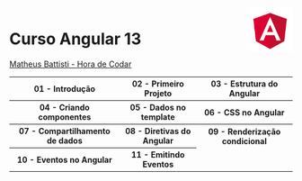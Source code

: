  <img src="angular.png" with="80" height="80" align="right">
<!-- https://angular.io/presskit-->

# Curso Angular 13 
<a href="https://www.youtube.com/playlist?list=PLnDvRpP8Bnex2GQEN0768_AxZg_RaIGmw">Matheus Battisti - Hora de Codar</a>
<table>
  <tr>
    <th> 
       01 - Introdução
    </th>
    <th>
       02 - Primeiro Projeto
    </th>
    <th>
      03 - Estrutura do Angular
    </th>
  </tr>
  
  <tr>
    <th>
      04 - Criando componentes
    </th>
    <th>
      05 - Dados no template
    </th>
      <th>
      06 - CSS no Angular
    </th>
  </tr>
  <tr>
    <th>
     07 - Compartilhamento de dados
    </th>
    <th>
      08 - Diretivas do Angular
    </th>
     <th>
      09 - Renderização condicional
    </th>
  </tr>
  
  <tr>
    <th>
      10 - Eventos no Angular
    </th>
    <th>
      11 - Emitindo Eventos
    </th>
  </tr>
  <!--
  <tr>
    <th>
      12 - Renderização de listas
    </th>
  </tr>
  <tr>
    <th>
      13 - Importancia das interfaces no Angular
    </th>
  </tr>
  <tr>
    <th>
      14 - Pipe Operators no Angular
    </th>
  </tr>
  <tr>
    <th>
      15 - To way data binding no Angular
    </th>
  </tr>
  <tr>
    <th>
      16 - Services do Angular
    </th>
  </tr>
  <tr>
    <th>
      17 - Angular router
    </th>
  </tr>
  <tr>
    <th>
      18 - Requisições HTTP
    </th>
  </tr>
  <tr>
    <th>
      19 - Dynamic routers - selecionando dado individual  
    </th>
  </tr>
  <tr>
    <th>
      20 - Excluindo dados pelo service
    </th>
  </tr>
  //projeto
    -->
</table>
